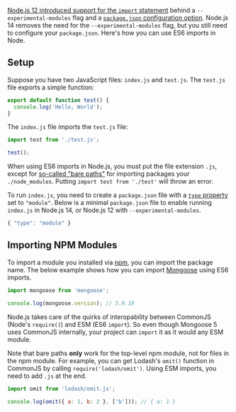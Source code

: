 [Node.js 12 introduced support for the `import` statement](https://thecodebarbarian.com/nodejs-12-imports) behind a `--experimental-modules` flag and a [`package.json` configuration option](https://nodejs.org/api/esm.html#esm_package_json_type_field). Node.js 14 removes the need
for the `--experimental-modules` flag, but you still need to configure your `package.json`.
Here's how you can use ES6 imports in Node.

Setup
-----

Suppose you have two JavaScript files: `index.js` and `test.js`. The `test.js` file
exports a simple function:

```javascript
export default function test() {
  console.log('Hello, World');
}
```

The `index.js` file imports the `test.js` file:

```javascript
import test from './test.js';

test();
```

When using ES6 imports in Node.js, you must put the file extension `.js`, except for [so-called "bare paths"](http://2ality.com/2019/04/nodejs-esm-impl.html#es-module-specifiers-in-nodejs) for importing packages your `./node_modules`. Putting `import test from './test'` will throw an error.

To run `index.js`, you need to create a `package.json` file with a [`type` property](https://nodejs.org/api/esm.html#esm_package_json_type_field) set to `"module"`.
Below is a minimal `package.json` file to enable running `index.js` in Node.js 14, or Node.js 12 with `--experimental-modules`.

```javascript
{ "type": "module" }
```

Importing NPM Modules
--------------------

To import a module you installed via [npm](https://thecodebarbarian.com/an-introduction-to-npm), you can import the package name. The below example
shows how you can import [Mongoose](https://mongoosejs.com/) using ES6 imports.

```javascript
import mongoose from 'mongoose';

console.log(mongoose.version); // 5.9.19
```

Node.js takes care of the quirks of interopability between CommonJS (Node's `require()`)
and ESM (ES6 `import`). So even though Mongoose 5 uses CommonJS internally, your project
can `import` it as it would any ESM module.

Note that bare paths **only** work for the top-level npm module, not for files in the
npm module. For example, you can get Lodash's `omit()` function in CommonJS by calling
`require('lodash/omit')`. Using ESM imports, you need to add `.js` at the end.

```javascript
import omit from 'lodash/omit.js';

console.log(omit({ a: 1, b: 2 }, ['b'])); // { a: 1 }
```